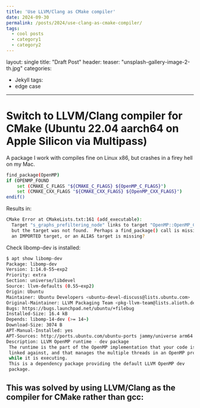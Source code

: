 ```yaml
---
title: 'Use LLVM/Clang as CMake compiler'
date: 2024-09-30
permalink: /posts/2024/use-clang-as-cmake-compiler/
tags:
  - cool posts
  - category1
  - category2
---
```

layout: single
title:  "Draft Post"
header:
  teaser: "unsplash-gallery-image-2-th.jpg"
categories:
  - Jekyll
tags:
  - edge case
---
# Switch to LLVM/Clang compiler for CMake (Ubuntu 22.04 aarch64 on Apple Silicon via Multipass)

A package I work with compiles fine on Linux x86, but crashes in a firey hell on my Mac.
```bash
find_package(OpenMP)
if (OPENMP_FOUND
    set (CMAKE_C_FLAGS "${CMAKE_C_FLAGS} ${OpenMP_C_FLAGS}")
    set (CMAKE_CXX_FLAGS "${CMAKE_CXX_FLAGS} ${OpenMP_CXX_FLAGS}")
endif()
```
Results in:

```bash
CMake Error at CMakeLists.txt:161 (add_executable):
  Target "s_graphs_prefiltering_node" links to target "OpenMP::OpenMP_CXX"
  but the target was not found.  Perhaps a find_package() call is missing for
  an IMPORTED target, or an ALIAS target is missing?
```
Check libomp-dev is installed:
```bash
$ apt show libomp-dev
Package: libomp-dev
Version: 1:14.0-55~exp2
Priority: extra
Section: universe/libdevel
Source: llvm-defaults (0.55~exp2)
Origin: Ubuntu
Maintainer: Ubuntu Developers <ubuntu-devel-discuss@lists.ubuntu.com>
Original-Maintainer: LLVM Packaging Team <pkg-llvm-team@lists.alioth.debian.org>
Bugs: https://bugs.launchpad.net/ubuntu/+filebug
Installed-Size: 16.4 kB
Depends: libomp-14-dev (>= 14~)
Download-Size: 3074 B
APT-Manual-Installed: yes
APT-Sources: http://ports.ubuntu.com/ubuntu-ports jammy/universe arm64 Packages
Description: LLVM OpenMP runtime - dev package
 The runtime is the part of the OpenMP implementation that your code is
 linked against, and that manages the multiple threads in an OpenMP program
 while it is executing.
 This is a dependency package providing the default LLVM OpenMP dev
 package.
 ```

 This was solved by using LLVM/Clang as the compiler for CMake rather than gcc:
-----
